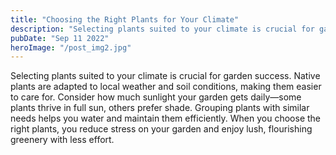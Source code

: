 ```yaml
---
title: "Choosing the Right Plants for Your Climate"
description: "Selecting plants suited to your climate is crucial for garden success."
pubDate: "Sep 11 2022"
heroImage: "/post_img2.jpg"
---
```


Selecting plants suited to your climate is crucial for garden success. Native plants are adapted to local weather and soil conditions, making them easier to care for. Consider how much sunlight your garden gets daily—some plants thrive in full sun, others prefer shade. Grouping plants with similar needs helps you water and maintain them efficiently. When you choose the right plants, you reduce stress on your garden and enjoy lush, flourishing greenery with less effort.